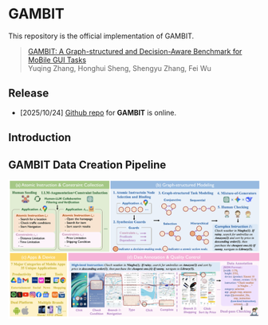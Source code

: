 # GAMBIT

This repository is the official implementation of GAMBIT.

> [GAMBIT: A Graph-structured and Decision-Aware Benchmark for MoBile GUI Tasks]()  
> Yuqing Zhang, Honghui Sheng, Shengyu Zhang, Fei Wu

## Release
- [2025/10/24]  [Github repo]([https://github.com/zijianchen98/OBI-Bench](https://github.com/3190100830/GAMBIT)) for **GAMBIT** is online.

## Introduction

## GAMBIT Data Creation Pipeline


![pipeline](assets/construction%20pipeline.png)

